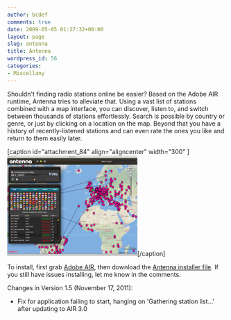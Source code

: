 ```yaml
---
author: bcdef
comments: true
date: 2009-05-05 01:27:32+00:00
layout: page
slug: antenna
title: Antenna
wordpress_id: 56
categories:
- Miscellany
---
```


Shouldn't finding radio stations online be easier? Based on the Adobe AIR runtime, Antenna tries to alleviate that. Using a vast list of stations combined with a map interface, you can discover, listen to, and switch between thousands of stations effortlessly. Search is possible by country or genre, or just by clicking on a location on the map. Beyond that you have a history of recently-listened stations and can even rate the ones you like and return to them easily later.


[caption id="attachment_84" align="aligncenter" width="300" ][![](/blog/wp-content/screenshot-300x232.png)](/blog/wp-content/screenshot.png)[/caption]


To install, first grab [Adobe AIR](http://get.adobe.com/air), then download the [Antenna installer file](Antenna_v1.5.0.air). If you still have issues installing, let me know in the comments.

Changes in Version 1.5 (November 17, 2011):
- Fix for application failing to start, hanging on 'Gathering station list...' after updating to AIR 3.0
